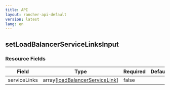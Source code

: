 ```yaml
---
title: API
layout: rancher-api-default
version: latest
lang: en
---
```


## setLoadBalancerServiceLinksInput





### Resource Fields

Field | Type | Required | Default | Description
---|---|---|---|---
serviceLinks | array[[loadBalancerServiceLink]({{site.baseurl}}/rancher/{{page.version}}/{{page.lang}}/api/api-resources/loadBalancerServiceLink/)] | false |  | 


